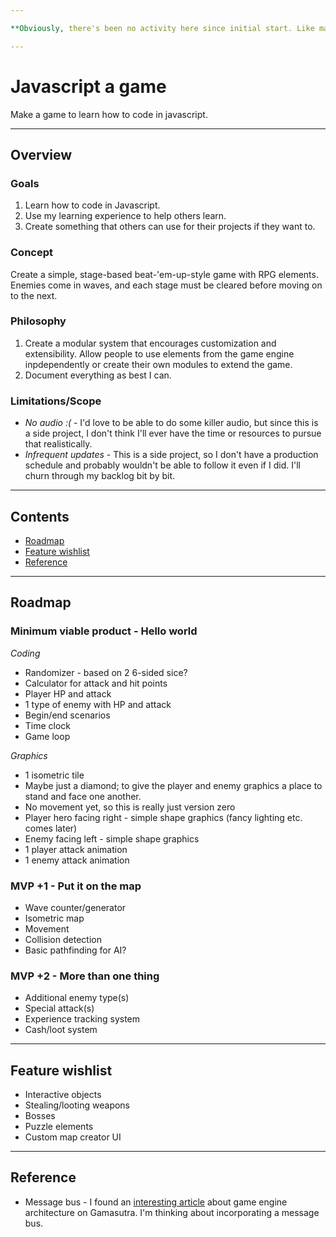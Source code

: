 ```yaml
---

**Obviously, there's been no activity here since initial start. Like many of my aspirations, this got sidelined quickly as I focused on other things. I'm leaving this here as a sort of tombstone/wishlist. Maybe I'll pick this up someday, but probably not in the same form.**

---
```


# Javascript a game
Make a game to learn how to code in javascript.

---

## Overview

### Goals
1. Learn how to code in Javascript.
2. Use my learning experience to help others learn.
3. Create something that others can use for their projects if they want to.

### Concept
Create a simple, stage-based beat-'em-up-style game with RPG elements. Enemies come in waves, and each stage must be cleared before moving on to the next.

### Philosophy
1. Create a modular system that encourages customization and extensibility. Allow people to use elements from the game engine inpdependently or create their own modules to extend the game.
2. Document everything as best I can.

### Limitations/Scope
- *No audio :(* - I'd love to be able to do some killer audio, but since this is a side project, I don't think I'll ever have the time or resources to pursue that realistically.
- *Infrequent updates* - This is a side project, so I don't have a production schedule and probably wouldn't be able to follow it even if I did. I'll churn through my backlog bit by bit.

---

## Contents
- [Roadmap](#Roadmap)
- [Feature wishlist](#Wishlist)
- [Reference](#Reference)

---

## <a name="Roadmap"></a>Roadmap

### Minimum viable product - Hello world

*Coding*
- Randomizer - based on 2 6-sided sice?
- Calculator for attack and hit points
- Player HP and attack
- 1 type of enemy with HP and attack
- Begin/end scenarios
- Time clock
- Game loop

*Graphics*
- 1 isometric tile 
 - Maybe just a diamond; to give the player and enemy graphics a place to stand and face one another.
 - No movement yet, so this is really just version zero
- Player hero facing right - simple shape graphics (fancy lighting etc. comes later)
- Enemy facing left - simple shape graphics
- 1 player attack animation
- 1 enemy attack animation

### MVP +1 - Put it on the map

- Wave counter/generator
- Isometric map
- Movement
- Collision detection
- Basic pathfinding for AI?

### MVP +2 - More than one thing

- Additional enemy type(s)
- Special attack(s)
- Experience tracking system
- Cash/loot system

---

## <a name="Wishlist"></a>Feature wishlist

- Interactive objects
- Stealing/looting weapons
- Bosses
- Puzzle elements
- Custom map creator UI

---

## <a name="Reference"></a>Reference

- Message bus - I found an [interesting article](http://www.gamasutra.com/blogs/MichaelKissner/20151027/257369/Writing_a_Game_Engine_from_Scratch__Part_1_Messaging.php "Writing a Game Engine from Scratch - Part 1: Messaging by Michael Kissner") about game engine architecture on Gamasutra. I'm thinking about incorporating a message bus. 

